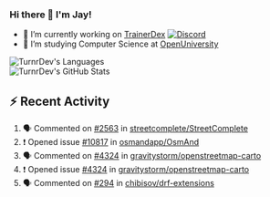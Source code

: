 ### Hi there 👋 I'm Jay!

- 🔭 I’m currently working on [TrainerDex](https://www.github.com/TrainerDex) [![Discord](https://discordapp.com/api/v6/guilds/364313717720219651/widget.png?style=shield)](http://discord.trainerdex.co.uk/)
- 🤔 I’m studying Computer Science at [OpenUniversity](http://www.open.ac.uk/courses/computing-it/degrees/bsc-computing-it-software-q62-soft)

![TurnrDev's Languages](https://github-readme-stats.vercel.app/api/top-langs/?username=TurnrDev&layout=compact&hide_border=true&title_color=1fa6aa&text_color=233247)
<br>
![TurnrDev's GitHub Stats](https://github-readme-stats.vercel.app/api?username=TurnrDev&show_icons=true&hide_border=true&count_private=true&include_all_commits=true&icon_color=1fa6aa&title_color=1fa6aa&text_color=233247)
<br>

## :zap: Recent Activity

<!--START_SECTION:activity-->
1. 🗣 Commented on [#2563](https://github.com/streetcomplete/StreetComplete/issues/2563) in [streetcomplete/StreetComplete](https://github.com/streetcomplete/StreetComplete)
2. ❗️ Opened issue [#10817](https://github.com/osmandapp/OsmAnd/issues/10817) in [osmandapp/OsmAnd](https://github.com/osmandapp/OsmAnd)
3. 🗣 Commented on [#4324](https://github.com/gravitystorm/openstreetmap-carto/issues/4324) in [gravitystorm/openstreetmap-carto](https://github.com/gravitystorm/openstreetmap-carto)
4. ❗️ Opened issue [#4324](https://github.com/gravitystorm/openstreetmap-carto/issues/4324) in [gravitystorm/openstreetmap-carto](https://github.com/gravitystorm/openstreetmap-carto)
5. 🗣 Commented on [#294](https://github.com/chibisov/drf-extensions/issues/294) in [chibisov/drf-extensions](https://github.com/chibisov/drf-extensions)
<!--END_SECTION:activity-->
